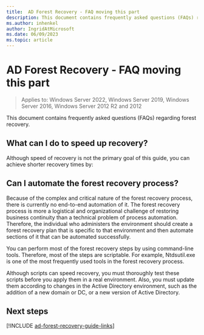 ```yaml
---
title:  AD Forest Recovery - FAQ moving this part
description: This document contains frequently asked questions (FAQs) regarding forest recovery.
ms.author: inhenkel
author: IngridAtMicrosoft
ms.date: 06/09/2023
ms.topic: article
---
```


# AD Forest Recovery - FAQ moving this part

> Applies to: Windows Server 2022, Windows Server 2019, Windows Server 2016, Windows Server 2012 R2 and 2012

This document contains frequently asked questions (FAQs) regarding forest recovery.

## What can I do to speed up recovery?

Although speed of recovery is not the primary goal of this guide, you can
achieve shorter recovery times by:
<!-- 
- Creating a detailed forest recovery plan, updating it on a regular basis,
    and practicing it in a simulated test environment of reasonable size at
    least once a year.

- Performing a Windows Server Backup FULL backup which provides for both
    bare-metal recovery (BMR) or a System State recovery.

- Using virtualized domain controller (DC) cloning

  - Virtualized DC cloning expedites the process to get additional Domain
        Controllers deployed to restore the original bandwidth of domain
        services.DCs running after one DC is restored from backup in each
        domain, as it is a non-authoritative restoration, the PDC Emulator must
        also be available during the cloning operation. The additional
        virtualized DCs can be cloned rather than waiting for potentially
        lengthy AD DS installations to be completed and for the completion of
        non-critical replication after installation.

  - Forests where virtual DCs are hosted in a relatively small number of
        well-connected data centers potentially benefit most from cloning during
        recovery. However, any environment where multiple virtualized DCs for
        the same domain are co-located on the same hypervisor host should
        benefit.

- Using Install From Media [IFM](https://social.technet.microsoft.com/wiki/contents/articles/8630.active-directory-step-by-step-guide-to-install-an-additional-domain-controller-using-ifm.aspx)
    to reduce the time needed for complete replication, by reducing replication
    traffic, as only the delta will be replicated. It also enable fast
    installation of multiple DCs.

- If using complex remote site scenarios (rare):

  - Install AD DS on one or multiple servers in a hub or staging site, and
        then ship them to the remote site.

  - Implement backup/restore procedures for DCs with poor/intermittent
        connectivity, in addition to the DCs designated as primary backup and
        disaster recovery (BDR) systems in primary datacenter locations.  
        You will need to add steps to bring the restored DCs in other locations
        in sync with the main datacenter DCs. To do this, designate one DC as
        the computer account reference and only there let KDCSVC run. On the
        other DCs you restored, follow this article:  
        [Reset domain controller's password with Netdom.exe](/troubleshoot/windows-server/windows-security/use-netdom-reset-domain-controller-password)

- Deploying read-only domain controllers (RODCs)

  - RODCs can provide business continuity during the recovery process
        because they do not have to be disconnected from the network as writable
        DCs do. RODCs do not perform outbound replication. Therefore, they do
        not present the same risk that writable DCs pose for replicating
        damaging data back into the recovered environment.

Other factors that affect the duration of the forest recovery process include
the following:

- When the Domain Controllers are Virtual machines, you may take advantage of
    snapshot restore to roll back a DC to a known good state. This is not the
    recommended approach as snapshots used for backups come with a number of
    caveats, such as the availability of disk space for the snapshots on the VM
    server to have a usable backup history. We strongly recommend to use regular
    backups as the main means for recovery. VM snapshots may help for recovery
    from problems after sensitive changes, such as forest-wide updates like
    domain rename or large schema updates.  
    Note: You need to mark SYSVOL as authoritative for DFSR manually when
    needed.  
    For more information about Virtualized Domain Controller, see [Virtualized Domain Controller Architecture](/windows-server/identity/ad-ds/get-started/virtual-dc/virtualized-domain-controller-architecture.md).

- When you restore DCs from backups, it takes time to:

  - Locate and retrieve the physical backup media, such as tapes.

  - Reinstall the operating system, depending on the recovery scenario.

  - Restore data from backup media.

        NOTE: You can reduce the time required to reinstall the operating system
        and restore data from backup by performing a BMR recovery instead of
        system state restore. Because bare-metal recovery is binary-based, it
        completes much faster than system state restore. However, if the server
        contains data that is excluded from system state data that you do not
        want to restore, bare-metal recovery might not be a viable alternative
        to system state restore. Consider the advantages of performing a full
        server recovery instead of a system state restore for your servers
        specifically and prepare accordingly by performing the appropriate type
        of backup that you plan to restore later. General best practice would
        recommend performing a FULL backup which will provide for both a BMR or
        System State restore type.

  - When you rebuild DCs by replication, it takes time to replicate data for
        network-based promotions.You can decrease the time required for
        restoring DCs by performing the following steps:

        Place the new domain controller in the same subnet as the partner to
        promote. This minimizes delays due to network roundtrip and throughput.

- Reduce the time for retrieving backup media by:

  - Using the Active Directory Database Mounting Tool (Dsamain.exe) to
        identify the best backup to use for restore operations. For more
        information about using the Active Directory Database Mounting Tool, see
        the [Active Directory Database Mounting Tool Step-by-Step Guide](/previous-versions/windows/it-pro/windows-server-2008-R2-and-2008/cc753609(v=ws.10)).

  - Labeling the backup media clearly and storing the media in an organized
        fashion at a convenient, yet secure, location that allows fast
        retrieval. Make sure you have valid credentials according to your
        backups.

- Force the removal of AD DS from the DCs instead of reinstalling the
    operating system. If the cause of the forest-wide failure has been
    identified to be purely within the scope of AD DS, you do not have to
    reinstall the operating system on the DCs.

  - For more information about forcing the removal of AD DS from a DC, see [Forcing the Removal of a Windows Server 2008 Domain
        Controller](/previous-versions/windows/it-pro/windows-server-2008-R2-and-2008/cc731871(v=ws.10))
        (<https://go.microsoft.com/fwlink/?LinkId=132627>).

- Use faster tape devices or disk backups to reduce the time that is required
    for restore operations.

Businesses that have a more aggressive service-level agreement (SLA) might
consider altering the forest recovery procedures to speed recovery.
-->

## Can I automate the forest recovery process?

Because of the complex and critical nature of the forest recovery process, there
is currently no end-to-end automation of it. The forest recovery process is more
a logistical and organizational challenge of restoring business continuity than
a technical problem of process automation. Therefore, the individual who
administers the environment should create a forest recovery plan that is
specific to that environment and then automate sections of it that can be
automated successfully.

You can perform most of the forest recovery steps by using command-line tools.
Therefore, most of the steps are scriptable. For example, Ntdsutil.exe is one of
the most frequently used tools in the forest recovery process.

Although scripts can speed recovery, you must thoroughly test these scripts
before you apply them in a real environment. Also, you must update them
according to changes in the Active Directory environment, such as the addition
of a new domain or DC, or a new version of Active Directory.

## Next steps

[!INCLUDE [ad-forest-recovery-guide-links](includes/ad-forest-recovery-guide-links.md)]
